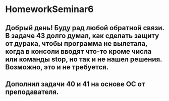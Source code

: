 # HomeworkSeminar6

## Добрый день! Буду рад любой обратной связи. В задаче 43 долго думал, как сделать защиту от дурака, чтобы программа не вылетала, когда в консоли вводят что-то кроме числа или команды stop, но так и не нашел решения. Возможно, это и не требуется. 

## Дополнил задачи 40 и 41 на основе ОС от преподавателя.
